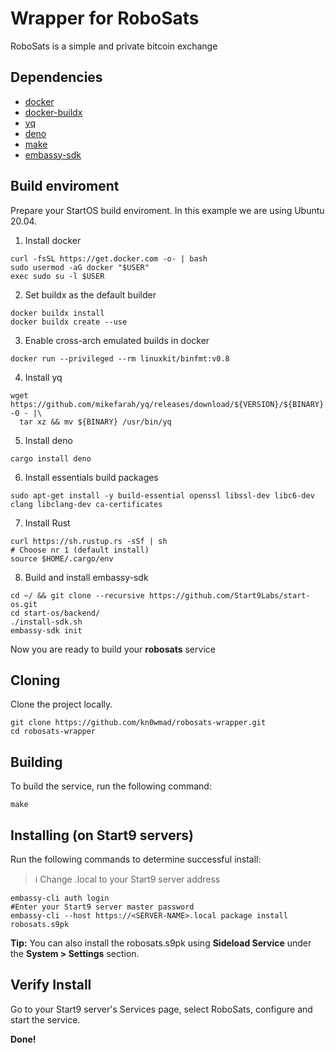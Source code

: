 # Wrapper for RoboSats
RoboSats is a simple and private bitcoin exchange

## Dependencies
- [docker](https://docs.docker.com/get-docker)
- [docker-buildx](https://docs.docker.com/buildx/working-with-buildx/)
- [yq](https://mikefarah.gitbook.io/yq)
- [deno](https://deno.land/)
- [make](https://www.gnu.org/software/make/)
- [embassy-sdk](https://github.com/Start9Labs/start-os/tree/master/backend)

## Build enviroment
Prepare your StartOS build enviroment. In this example we are using Ubuntu 20.04.

1. Install docker
```
curl -fsSL https://get.docker.com -o- | bash
sudo usermod -aG docker "$USER"
exec sudo su -l $USER
```
2. Set buildx as the default builder
```
docker buildx install
docker buildx create --use
```
3. Enable cross-arch emulated builds in docker
```
docker run --privileged --rm linuxkit/binfmt:v0.8
```
4. Install yq
```
wget https://github.com/mikefarah/yq/releases/download/${VERSION}/${BINARY}.tar.gz -O - |\
  tar xz && mv ${BINARY} /usr/bin/yq
```
5. Install deno
```
cargo install deno
```
6. Install essentials build packages
```
sudo apt-get install -y build-essential openssl libssl-dev libc6-dev clang libclang-dev ca-certificates
```
7. Install Rust
```
curl https://sh.rustup.rs -sSf | sh
# Choose nr 1 (default install)
source $HOME/.cargo/env
```
8. Build and install embassy-sdk
```
cd ~/ && git clone --recursive https://github.com/Start9Labs/start-os.git
cd start-os/backend/
./install-sdk.sh
embassy-sdk init
```
Now you are ready to build your **robosats** service

## Cloning
Clone the project locally. 

```
git clone https://github.com/kn0wmad/robosats-wrapper.git
cd robosats-wrapper
```

## Building
To build the service, run the following command:

```
make
```

## Installing (on Start9 servers)
Run the following commands to determine successful install:
> :information_source: Change <SERVER-NAME>.local to your Start9 server address

```
embassy-cli auth login
#Enter your Start9 server master password
embassy-cli --host https://<SERVER-NAME>.local package install robosats.s9pk
```
**Tip:** You can also install the robosats.s9pk using **Sideload Service** under the **System > Settings** section.
## Verify Install
Go to your Start9 server's Services page, select RoboSats, configure and start the service.

**Done!** 
